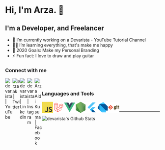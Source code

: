 # Hi, I'm Arza. 👋

## I'm a Developer, and Freelancer

- 🏢 I’m currently working on a Devarista - YouTube Tutorial Channel
- 👨‍🎓 I’m learning everything, that's make me happy
- 🎯 2020 Goals: Make my Personal Branding
- ⚡ Fun fact: I love to draw and play guitar

### Connect with me

[<img align="left" alt="devarista | YouTube" width="24px" src="https://cdn.jsdelivr.net/npm/simple-icons@v3/icons/youtube.svg" />][youtube]
[<img align="left" alt="arzaak | Twitter" width="24px" src="https://cdn.jsdelivr.net/npm/simple-icons@v3/icons/twitter.svg" />][twitter]
[<img align="left" alt="devarista | LinkedIn" width="24px" src="https://cdn.jsdelivr.net/npm/simple-icons@v3/icons/linkedin.svg" />][linkedin]
[<img align="left" alt="devarista | Instagram" width="24px" src="https://cdn.jsdelivr.net/npm/simple-icons@v3/icons/instagram.svg" />][instagram]
[<img align="left" alt="Arza Aldi Kusuma | Facebook" width="24px" src="https://cdn.jsdelivr.net/npm/simple-icons@v3/icons/facebook.svg" />][facebook]

<br />

### Languages and Tools

<img align="left" alt="JavaScript" width="36px" src="https://raw.githubusercontent.com/github/explore/80688e429a7d4ef2fca1e82350fe8e3517d3494d/topics/javascript/javascript.png" />
<img align="left" alt="Laravel" width="36px" src="https://raw.githubusercontent.com/github/explore/80688e429a7d4ef2fca1e82350fe8e3517d3494d/topics/laravel/laravel.png" />
<img align="left" alt="Vue" width="36px" src="https://raw.githubusercontent.com/github/explore/80688e429a7d4ef2fca1e82350fe8e3517d3494d/topics/vue/vue.png" />
<img align="left" alt="Node.js" width="36px" src="https://raw.githubusercontent.com/github/explore/80688e429a7d4ef2fca1e82350fe8e3517d3494d/topics/nodejs/nodejs.png" />
<img align="left" alt="Flutter" width="36px" src="https://raw.githubusercontent.com/github/explore/80688e429a7d4ef2fca1e82350fe8e3517d3494d/topics/flutter/flutter.png" />
<img align="left" alt="Dart" width="36px" src="https://raw.githubusercontent.com/github/explore/80688e429a7d4ef2fca1e82350fe8e3517d3494d/topics/dart/dart.png" />
<img align="left" alt="Git" width="36px" src="https://raw.githubusercontent.com/github/explore/80688e429a7d4ef2fca1e82350fe8e3517d3494d/topics/git/git.png" />


<br>

---

<img align="left" alt="devarista's Github Stats" src="https://github-readme-stats.vercel.app/api?username=devarista&show_icons=true&hide_border=true&count_private=true&include_all_commits=true&show_owner=true&theme=tokyonight" />

[website]: https://devarista.com
[twitter]: https://twitter.com/arza_ak
[youtube]: https://youtube.com/channel/UCp4PSOiA5EmsoMBW719ebvQ
[instagram]: https://instagram.com/devarista.id
[linkedin]: https://linkedin.com/in/arzaak
[facebook]: https://facebook.com/devarista.id

